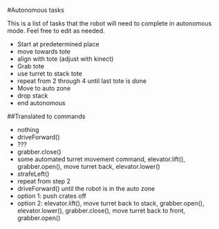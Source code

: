 #Autonomous tasks

This is a list of tasks that the robot will need to complete in autonomous mode. Feel free to edit as needed.


* Start at predetermined place
* move towards tote
* align with tote (adjust with kinect)
* Grab tote
* use turret to stack tote 
* repeat from 2 through 4 until last tote is done
* Move to auto zone
* drop stack
* end autonomous

##Translated to commands
* nothing
* driveForward()
* ???
* grabber.close()
* some automated turret movement command, elevator.lift(), grabber.open(), move turret back, elevator.lower()
* strafeLeft()
* repeat from step 2
* driveForward() until the robot is in the auto zone
* option 1: push crates off
* option 2: elevator.lift(), move turret back to stack, grabber.open(), elevator.lower(), grabber.close(), move turret back to front, grabber.open()
